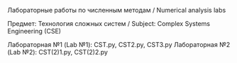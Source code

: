 Лабораторные работы по численным методам / Numerical analysis labs

Предмет: Технология сложных систем / Subject: Complex Systems Engineering (CSE)

Лабораторная №1 (Lab №1): CST.py, CST2.py, CST3.py
Лабораторная №2 (Lab №2): CST(2)1.py, CST(2)2.py
